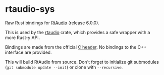 # rtaudio-sys

Raw Rust bindings for [RtAudio](https://github.com/thestk/rtaudio) (release 6.0.0).

This is used by the [rtaudio](https://crates.io/crates/rtaudio) crate, which provides a safe wrapper with a more Rust-y API.

Bindings are made from the official [C header](https://github.com/thestk/rtaudio/blob/master/rtaudio_c.h). No bindings to the C++ interface are provided.

This will build RtAudio from source. Don't forget to initialize git submodules (`git submodule update --init`) or clone with `--recursive`.